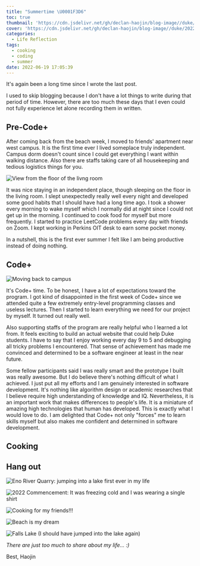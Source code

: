 ```yaml
---
title: "Summertime \U0001F3D6️"
toc: true
thumbnail: 'https://cdn.jsdelivr.net/gh/declan-haojin/blog-image//duke/20220630220010.png'
cover: 'https://cdn.jsdelivr.net/gh/declan-haojin/blog-image//duke/20220630220010.png'
categories:
  - Life Reflection
tags:
  - cooking
  - coding
  - summer
date: 2022-06-19 17:05:39
---
```


It's again been a long time since I wrote the last post.

<!--more-->

I used to skip blogging because I don't have a lot things to write during that period of time. However, there are too much these days that I even could not fully experience let alone recording them in written.

## Pre-Code+

After coming back from the beach week, I moved to friends' apartment near west campus. It is the first time ever I lived someplace truly independent. Campus dorm doesn't count since I could get everything I want within walking distance. Also there are staffs taking care of all housekeeping and tedious logistics things for you.

![View from the floor of the livng room](https://cdn.jsdelivr.net/gh/declan-haojin/blog-image//duke/20220619174125.png)


It was nice staying in an independent place, though sleeping on the floor in the living room. I slept unexpectedly really well every night and developed some good habits that I should have had a long time ago. I took a shower every morning to wake myself which I normally did at night since I could not get up in the morning. I continued to cook food for myself but more frequently. I started to practice LeetCode problems every day with friends on Zoom. I kept working in Perkins OIT desk to earn some pocket money.

In a nutshell, this is the first ever summer I felt like I am being productive instead of doing nothing.

## Code+

![Moving back to campus](https://cdn.jsdelivr.net/gh/declan-haojin/blog-image//duke/20220619174004.png)

It's Code+ time. To be honest, I have a lot of expectations toward the program. I got kind of disappointed in the first week of Code+ since we attended quite a few extremely entry-level programming classes and useless lectures. Then I started to learn everything we need for our project by myself. It turned out really well.

Also supporting staffs of the program are really helpful who I learned a lot from. It feels exciting to build an actual website that could help Duke students. I have to say that I enjoy working every day 9 to 5 and debugging all tricky problems I encountered. That sense of achievement has made me convinced and determined to be a software engineer at least in the near future.

Some fellow participants said I was really smart and the prototype I built was really awesome. But I do believe there's nothing difficult of what I achieved. I just put all my efforts and I am genuinely interested in software development. It's nothing like algorithm design or academic researches that I believe require high understanding of knowledge and IQ. Nevertheless, it is an important work that makes differences to people's life. It is a miniature of amazing high technologies that human has developed. This is exactly what I would love to do. I am delighted that Code+ not only "forces" me to learn skills myself but also makes me confident and determined in software development.

## Cooking




## Hang out

![Eno River Quarry: jumping into a lake first ever in my life](https://cdn.jsdelivr.net/gh/declan-haojin/blog-image//duke/20220619174304.png)

![2022 Commencement: It was freezing cold and I was wearing a single shirt](https://cdn.jsdelivr.net/gh/declan-haojin/blog-image//duke/20220619174417.png)

![Cooking for my friends!!!](https://cdn.jsdelivr.net/gh/declan-haojin/blog-image//duke/20220630220224.png)

![Beach is my dream](https://cdn.jsdelivr.net/gh/declan-haojin/blog-image//duke/20220630220258.png)

![Falls Lake (I should have jumped into the lake again)](https://cdn.jsdelivr.net/gh/declan-haojin/blog-image//duke/20220630220415.png)


*There are just too much to share about my life... :)*

Best,
Haojin
